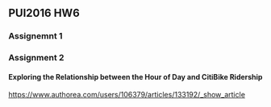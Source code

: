 ## PUI2016 HW6

### Assignemnt 1

### Assignment 2

#### Exploring the Relationship between the Hour of Day and CitiBike Ridership
https://www.authorea.com/users/106379/articles/133192/_show_article
